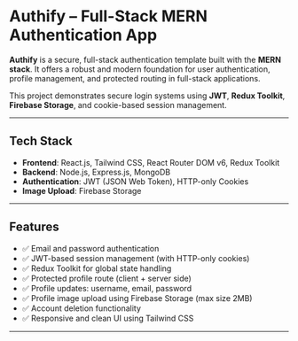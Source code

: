 #  Authify – Full-Stack MERN Authentication App

**Authify** is a secure, full-stack authentication template built with the **MERN stack**. It offers a robust and modern foundation for user authentication, profile management, and protected routing in full-stack applications.

This project demonstrates secure login systems using **JWT**, **Redux Toolkit**, **Firebase Storage**, and cookie-based session management.

---

##  Tech Stack

- **Frontend**: React.js, Tailwind CSS, React Router DOM v6, Redux Toolkit
- **Backend**: Node.js, Express.js, MongoDB
- **Authentication**: JWT (JSON Web Token), HTTP-only Cookies
- **Image Upload**: Firebase Storage

---

##  Features

- ✅ Email and password authentication
- ✅ JWT-based session management (with HTTP-only cookies)
- ✅ Redux Toolkit for global state handling
- ✅ Protected profile route (client + server side)
- ✅ Profile updates: username, email, password
- ✅ Profile image upload using Firebase Storage (max size 2MB)
- ✅ Account deletion functionality
- ✅ Responsive and clean UI using Tailwind CSS

---

